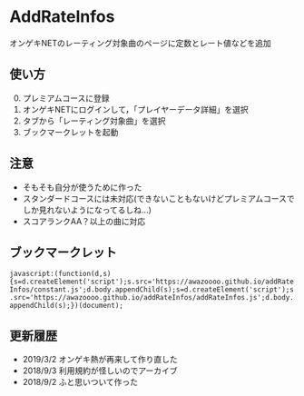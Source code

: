 # AddRateInfos
オンゲキNETのレーティング対象曲のページに定数とレート値などを追加

## 使い方
  0. プレミアムコースに登録
  1. オンゲキNETにログインして，「プレイヤーデータ詳細」を選択
  2. タブから「レーティング対象曲」を選択
  3. ブックマークレットを起動

## 注意
  * そもそも自分が使うために作った
  * スタンダードコースには未対応(できないこともないけどプレミアムコースでしか見れないようになってるしね...)
  * スコアランクAA？以上の曲に対応

## ブックマークレット
```javascript:(function(d,s){s=d.createElement('script');s.src='https://awazoooo.github.io/addRateInfos/constant.js';d.body.appendChild(s);s=d.createElement('script');s.src='https://awazoooo.github.io/addRateInfos/addRateInfos.js';d.body.appendChild(s);})(document);```


## 更新履歴
  * 2019/3/2 オンゲキ熱が再来して作り直した
  * 2018/9/3 利用規約が怪しいのでアーカイブ
  * 2018/9/2 ふと思いついて作った
